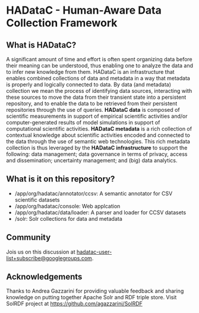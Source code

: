 # HADataC - Human-Aware Data Collection Framework

## What is HADataC?

A significant amount of time and effort is often spent organizing data before their meaning can be understood, thus enabling one to analyze the data and to infer new knowledge from them. HADataC is an infrastructure that enables combined collections of data and metadata in a way that metadata is properly and logically connected to data. By data (and metadata) collection we mean the process of identifying data sources, interacting with these sources to move the data from their transient state into a persistent repository, and to enable the data to be retrieved from their persistent repositories through the use of queries. **HADataC data** is composed of scientific measurements in support of empirical scientific activities and/or computer-generated results of model simulations in support of computational scientific activities. **HADataC metadata** is a rich collection of contextual knowledge about scientific activities encoded and connected to the data through the use of semantic web technologies. This rich metadata collection is thus leveraged by the **HADataC infrastructure** to support the following: data management; data governance in terms of privacy, access and dissemination; uncertainty management; and (big) data analytics.  

## What is it on this repository?

* /app/org/hadatac/annotator/ccsv: A semantic annotator for CSV scientific datasets
* /app/org/hadatac/console: Web applcation
* /app/org/hadatac/data/loader: A parser and loader for CCSV datasets
* /solr: Solr collections for data and metadata

## Community

Jois us on this discussion at hadatac-user-list+subscribe@googlegroups.com.

## Acknowledgements

Thanks to Andrea Gazzarini for providing valuable feedback and sharing knowledge on putting together Apache Solr and RDF triple store. Visit SolRDF project at https://github.com/agazzarini/SolRDF
